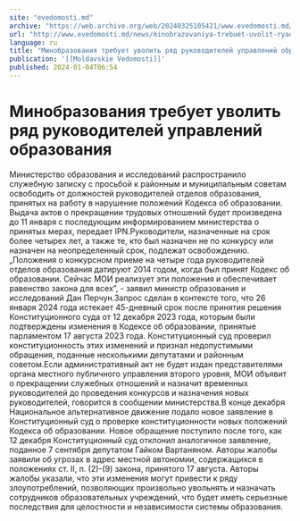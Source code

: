 ```yaml
---
site: "evedomosti.md"
archive: "https://web.archive.org/web/20240325105421/www.evedomosti.md/news/minobrazovaniya-trebuet-uvolit-ryad-rukovoditelej-upravlenij"
url: "http://www.evedomosti.md/news/minobrazovaniya-trebuet-uvolit-ryad-rukovoditelej-upravlenij"
language: ru
title: "Минобразования требует уволить ряд руководителей управлений образования"
publication: '[[Moldavskie Vedomosti]]'
published: 2024-01-04T06:54
---
```


# Минобразования требует уволить ряд руководителей управлений образования

Министерство образования и исследований распространило служебную записку с просьбой к районным и муниципальным советам освободить от должностей руководителей отделов образования, принятых на работу в нарушение положений Кодекса об образовании. Выдача актов о прекращении трудовых отношений будет произведена до 11 января с последующим информированием министерства о принятых мерах, передает IPN.Руководители, назначенные на срок более четырех лет, а также те, кто был назначен не по конкурсу или назначен на неопределенный срок, подлежат освобождению. „Положения о конкурсном приеме на четыре года руководителей отделов образования датируют 2014 годом, когда был принят Кодекс об образовании. Сейчас МОИ реализует эти положения и обеспечивает равенство закона для всех”, - заявил министр образования и исследований Дан Перчун.Запрос сделан в контексте того, что 26 января 2024 года истекает 45-дневный срок после принятия решения Конституционного суда от 12 декабря 2023 года, которым были подтверждены изменения в Кодексе об образовании, принятые парламентом 17 августа 2023 года. Конституционный суд проверил конституционность этих изменений и признал недопустимыми обращения, поданные несколькими депутатами и районным советом.Если административный акт не будет издан представителями органа местного публичного управления второго уровня, МОИ объявит о прекращении служебных отношений и назначит временных руководителей до проведения конкурсов и назначения новых руководителей, говорится в сообщении министерства.В конце декабря Национальное альтернативное движение подало новое заявление в Конституционный суд о проверке конституционности новых положений Кодекса об образовании. Новое обращение поступило после того, как 12 декабря Конституционный суд отклонил аналогичное заявление, поданное 7 сентября депутатом Гайком Вартаняном. Авторы жалобы заявили об угрозах в адрес местной автономии, содержащихся в положениях ст. II, п. (2)-(9) закона, принятого 17 августа. Авторы жалобы указали, что эти изменения могут привести к ряду злоупотреблений, позволяющих произвольно увольнять и назначать сотрудников образовательных учреждений, что будет иметь серьезные последствия для целостности и независимости системы образования.